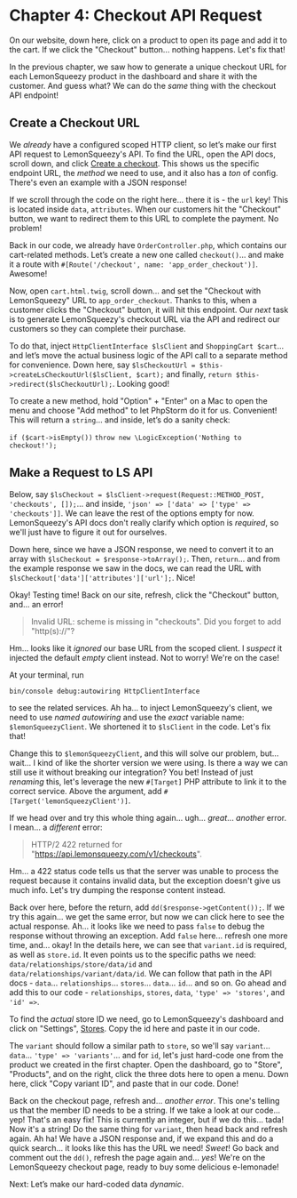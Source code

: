 # Chapter 4: Checkout API Request

On our website, down here, click on a product to open its page and add it to the cart. If we click the "Checkout" button... nothing happens. Let's fix that!

In the previous chapter, we saw how to generate a unique checkout URL for each LemonSqueezy product in the dashboard and share it with the customer. And guess what? We can do the *same* thing with the checkout API endpoint!

## Create a Checkout URL

We *already* have a configured scoped HTTP client, so let’s make our first API request to LemonSqueezy's API. To find the URL, open the API docs, scroll down, and click [Create a checkout](https://docs.lemonsqueezy.com/api/checkouts/create-checkout). This shows us the specific endpoint URL, the *method* we need to use, and it also has a *ton* of config. There's even an example with a JSON response!

If we scroll through the code on the right here... there it is - the `url` key! This is located inside `data`, `attributes`. When our customers hit the "Checkout" button, we want to redirect them to this URL to complete the payment. No problem!

Back in our code, we already have `OrderController.php`, which contains our cart-related methods. Let’s create a new one called `checkout()`...  and make it a route with `#[Route('/checkout', name: 'app_order_checkout')]`. Awesome!

Now, open `cart.html.twig`, scroll down... and set the "Checkout with LemonSqueezy" URL to `app_order_checkout`. Thanks to this, when a customer clicks the "Checkout" button, it will hit this endpoint. Our *next* task is to generate LemonSqueezy's checkout URL via the API and redirect our customers so they can complete their purchase.

To do that, inject `HttpClientInterface $lsClient` and `ShoppingCart $cart`... and let’s move the actual business logic of the API call to a separate method for convenience. Down here, say `$lsCheckoutUrl = $this->createLsCheckoutUrl($lsClient, $cart);` and finally, `return $this->redirect($lsCheckoutUrl);`. Looking good!

To create a new method, hold "Option" + "Enter" on a Mac to open the menu and choose "Add method" to let PhpStorm do it for us. Convenient! This will return a `string`... and inside, let’s do a sanity check:

`if ($cart->isEmpty())`
`throw new \LogicException('Nothing to checkout!');`

## Make a Request to LS API

Below, say `$lsCheckout = $lsClient->request(Request::METHOD_POST, 'checkouts', []);`... and inside, `'json' => ['data' => ['type' => 'checkouts']]`. We can leave the rest of the options empty for now. LemonSqueezy's API docs don't really clarify which option is *required*, so we'll just have to figure it out for ourselves.

Down here, since we have a JSON response, we need to convert it to an array with `$lsCheckout = $response->toArray();`. Then, `return`... and from the example response we saw in the docs, we can read the URL with `$lsCheckout['data']['attributes']['url'];`. Nice!

Okay! Testing time! Back on our site, refresh, click the "Checkout" button, and... an error!

> Invalid URL: scheme is missing in "checkouts". Did you forget to add "http(s)://"?

Hm... looks like it *ignored* our base URL from the scoped client. I *suspect* it injected the default *empty* client instead. Not to worry! We're on the case!

At your terminal, run

```terminal
bin/console debug:autowiring HttpClientInterface
```
to see the related services. Ah ha... to inject LemonSqueezy's client, we need to use *named autowiring* and use the *exact* variable name: `$lemonSqueezyClient`. We shortened it to `$lsClient` in the code. Let's fix that!

Change this to `$lemonSqueezyClient`, and this will solve our problem, but... wait... I kind of like the shorter version we were using. Is there a way we can still use it without breaking our integration? You bet! Instead of just *renaming* this, let's leverage the new `#[Target]` PHP attribute to link it to the correct service. Above the argument, add `#[Target('lemonSqueezyClient')]`.

If we head over and try this whole thing again... ugh... *great*... *another* error. I mean... a *different* error:

> HTTP/2 422 returned for "https://api.lemonsqueezy.com/v1/checkouts".

Hm... a 422 status code tells us that the server was unable to process the request because it contains invalid data, but the exception doesn't give us much info. Let's try dumping the response content instead.

Back over here, before the return, add `dd($response->getContent());`. If we try this again... we get the same error, but now we can click here to see the actual response. Ah... it looks like we need to pass `false` to debug the response without throwing an exception. Add `false` here... refresh one more time, and... okay! In the details here, we can see that `variant.id` is required, as well as `store.id`. It even points us to the specific paths we need: `data/relationships/store/data/id` and `data/relationships/variant/data/id`. We can follow that path in the API docs - `data`... `relationships`... `stores`... `data`... `id`... and so on. Go ahead and add this to our code - `relationships`, `stores`, `data`, `'type' => 'stores'`, and `'id' =>`.

To find the *actual* store ID we need, go to LemonSqueezy's dashboard and click on "Settings", [Stores](https://app.lemonsqueezy.com/settings/stores). Copy the id here and paste it in our code.

The `variant` should follow a similar path to `store`, so we'll say `variant`... `data`... `'type' => 'variants'`... and for `id`, let's just hard-code one from the product we created in the first chapter. Open the dashboard, go to "Store", "Products", and on the right, click the three dots here to open a menu. Down here, click "Copy variant ID", and paste that in our code. Done!

Back on the checkout page, refresh and... *another error*. This one's telling us that the member ID needs to be a string. If we take a look at our code... yep! That's an easy fix! This is currently an integer, but if we do this... tada! Now it's a string! Do the same thing for `variant`, then head back and refresh again. Ah ha! We have a JSON response and, if we expand this and do a quick search... it looks like this has the URL we need! *Sweet*! Go back and comment out the `dd()`, refresh the page again and... *yes*! We're on the LemonSqueezy checkout page, ready to buy some delicious e-lemonade!

Next: Let’s make our hard-coded data *dynamic*.
